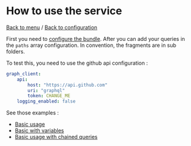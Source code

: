 How to use the service
======================

[Back to menu](../README.md) / [Back to configuration](./bundle-configuration.md)

First you need to [configure the bundle](./bundle-configuration.md). After you can add your
queries in the `paths` array configuration. In convention, the fragments are in sub folders.

To test this, you need to use the github api configuration : 

```yaml
graph_client:
    api:
        host: "https://api.github.com"
        uri: "graphql"
        token: CHANGE_ME
    logging_enabled: false
```

See those examples : 
* [Basic usage](./usage/basic.md)
* [Basic with variables](./usage/basic-with-variables.md)
* [Basic usage with chained queries](./usage/basic-with-chained.md)
